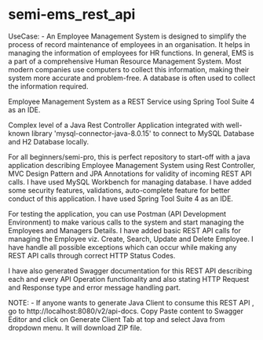 # semi-ems_rest_api
UseCase: - An Employee Management System is designed to simplify the process of record maintenance of employees in an organisation. It helps in managing the information of employees for HR functions. In general, EMS is a part of a comprehensive Human Resource Management System. Most modern companies use computers to collect this information, making their system more accurate and problem-free. A database is often used to collect the information required.

Employee Management System as a REST Service using Spring Tool Suite 4 as an IDE.

Complex level of a Java Rest Controller Application integrated with well-known library 'mysql-connector-java-8.0.15' to connect to MySQL Database and H2 Database locally.

For all beginners/semi-pro, this is perfect repository to start-off with a java application describing Employee Management System using Rest Controller, MVC Design Pattern and JPA Annotations for validity of incoming REST API calls. I have used MySQL Workbench for managing database. I have added some security features, validations, auto-complete feature for better conduct of this application. I have used Spring Tool Suite 4 as an IDE.

For testing the application, you can use Postman (API Development Environment) to make various calls to the system and start managing the Employees and Managers Details. I have added basic REST API calls for managing the Employee viz. Create, Search, Update and Delete Employee. I have handle all possible exceptions which can occur while making any REST API calls through correct HTTP Status Codes. 

I have also generated Swagger documentation for this REST API describing each and every API Operation functionality and also stating HTTP Request and Response type and error message handling part.

NOTE: - If anyone wants to generate Java Client to consume this REST API , go to http://localhost:8080/v2/api-docs. Copy Paste content to Swagger Editor and click on Generate Client Tab at top and select Java from dropdown menu. It will download ZIP file.

